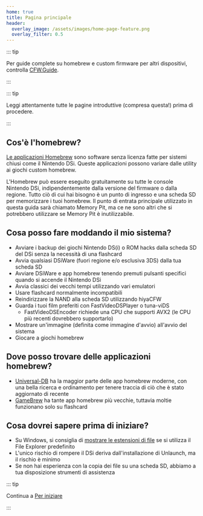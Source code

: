```yaml
---
home: true
title: Pagina principale
header:
  overlay_image: /assets/images/home-page-feature.png
  overlay_filter: 0.5
---
```


::: tip

Per guide complete su homebrew e custom firmware per altri dispositivi, controlla [CFW.Guide](https://cfw.guide/).

:::

::: tip

Leggi attentamente tutte le pagine introduttive (compresa questa!) prima di procedere.

:::

## Cos'è l'homebrew?

[Le applicazioni Homebrew](https://en.wikipedia.org/wiki/Homebrew_(video_games)) sono software senza licenza fatte per sistemi chiusi come il Nintendo DSi. Queste applicazioni possono variare dalle utility ai giochi custom homebrew.

L'Homebrew può essere eseguito gratuitamente su tutte le console Nintendo DSi, indipendentemente dalla versione del firmware o dalla regione. Tutto ciò di cui hai bisogno è un punto di ingresso e una scheda SD per memorizzare i tuoi homebrew. Il punto di entrata principale utilizzato in questa guida sarà chiamato Memory Pit, ma ce ne sono altri che si potrebbero utilizzare se Memory Pit è inutilizzabile.

## Cosa posso fare moddando il mio sistema?

- Avviare i backup dei giochi Nintendo DS(i) o ROM hacks dalla scheda SD del DSi senza la necessità di una flashcard
- Avvia qualsiasi DSiWare (fuori regione e/o esclusiva 3DS) dalla tua scheda SD
- Avviare DSiWare e app homebrew tenendo premuti pulsanti specifici quando si accende il Nintendo DSi
- Avvia classici dei vecchi tempi utilizzando vari emulatori
- Usare flashcard normalmente incompatibili
- Reindirizzare la NAND alla scheda SD utilizzando hiyaCFW
- Guarda i tuoi film preferiti con FastVideoDSPlayer o tuna-viDS
     - FastVideoDSEncoder richiede una CPU che supporti AVX2 (le CPU più recenti dovrebbero supportarlo)
- Mostrare un'immagine (definita come immagine d'avvio) all'avvio del sistema
- Giocare a giochi homebrew

## Dove posso trovare delle applicazioni homebrew?

- [Universal-DB](https://db.universal-team.net/ds) ha la maggior parte delle app homebrew moderne, con una bella ricerca e ordinamento per tenere traccia di ciò che è stato aggiornato di recente
- [GameBrew](https://www.gamebrew.org/wiki/List_of_all_DS_homebrew) ha tante app homebrew più vecchie, tuttavia moltie funzionano solo su flashcard

## Cosa dovrei sapere prima di iniziare?

- Su Windows, si consiglia di [mostrare le estensioni di file](file-extensions-windows.html) se si utilizza il File Explorer predefinito
- L'unico rischio di rompere il DSi deriva dall'installazione di Unlaunch, ma il rischio è minimo
- Se non hai esperienza con la copia dei file su una scheda SD, abbiamo a tua disposizione strumenti di assistenza

::: tip

Continua a [Per iniziare](get-started.html)

:::
